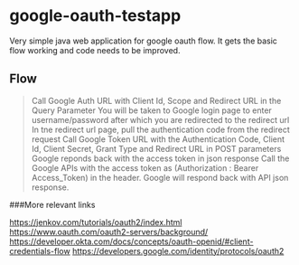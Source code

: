 # google-oauth-testapp

Very simple java web application for google oauth flow. It gets the basic flow working and code needs to be improved.  

## Flow 
  > Call Google Auth URL with Client Id, Scope and Redirect URL in the Query Parameter
  > You will be taken to Google login page to enter username/password after which you are redirected to the redirect url
  > In tne redirect url page, pull the authentication code from the redirect request
  > Call Google Token URL with the Authentication Code, Client Id, Client Secret, Grant Type and Redirect URL in POST parameters
  > Google reponds back with the access token in json response
  > Call the Google APIs with the access token as (Authorization : Bearer Access_Token) in the header. 
  > Google will respond back with API json response.
 
###More relevant links 

https://jenkov.com/tutorials/oauth2/index.html
https://www.oauth.com/oauth2-servers/background/
https://developer.okta.com/docs/concepts/oauth-openid/#client-credentials-flow
https://developers.google.com/identity/protocols/oauth2


